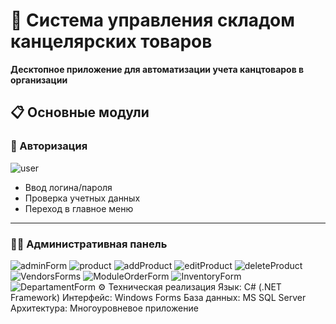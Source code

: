 # 🏢 Система управления складом канцелярских товаров

**Десктопное приложение для автоматизации учета канцтоваров в организации**

## 📋 Основные модули

### 🔑 Авторизация
![user](https://github.com/user-attachments/assets/1f675854-83e1-4f0e-ba3d-711f53ea982d)
- Ввод логина/пароля
- Проверка учетных данных
- Переход в главное меню

---

### 👨‍💼 Административная панель
![adminForm](https://github.com/user-attachments/assets/e0c1da1b-4bf8-40bc-b766-49bc526b083a)
![product](https://github.com/user-attachments/assets/56f7f835-5d52-41e8-a963-c11e2f76cef5)
![addProduct](https://github.com/user-attachments/assets/6127b65b-930d-4995-9904-5ccfa487b6d2)
![editProduct](https://github.com/user-attachments/assets/513fd2ea-3513-4db4-8575-5a2179c2e039)
![deleteProduct](https://github.com/user-attachments/assets/b31b5846-dd74-421e-bfa1-791dc8ad9209)
![VendorsForms](https://github.com/user-attachments/assets/be86fe3e-1384-4a6d-ac2b-4fabe61d5a54)
![ModuleOrderForm](https://github.com/user-attachments/assets/1904fa8c-ee35-4581-b585-b96b42b83ca9)
![InventoryForm](https://github.com/user-attachments/assets/35e2cbb7-dd67-43ef-83dd-767ac62aa3ff)
![DepartamentForm](https://github.com/user-attachments/assets/fb40a10d-79b6-4633-a018-cacee57c4128)
⚙️ Техническая реализация
Язык: C# (.NET Framework)
Интерфейс: Windows Forms
База данных: MS SQL Server
Архитектура: Многоуровневое приложение
